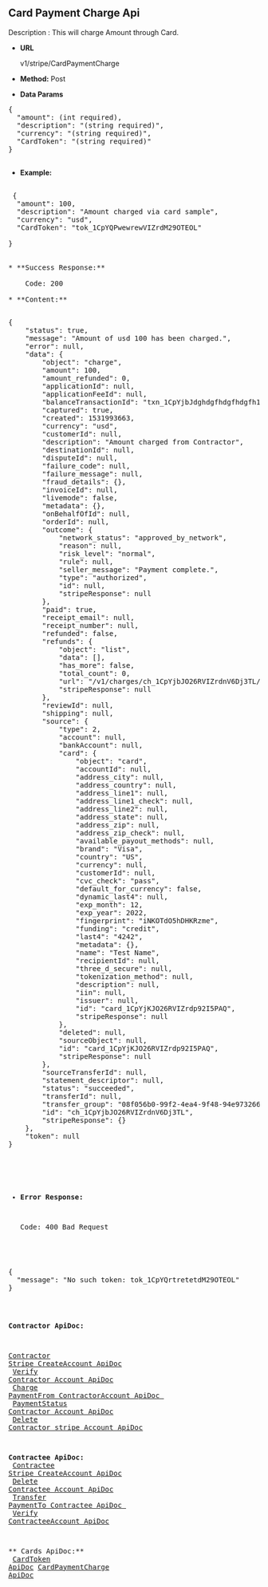 **Card Payment Charge Api**
----
Description : This will charge Amount through Card.

* **URL**

   v1/stripe/CardPaymentCharge

* **Method:** 
    Post
	
* **Data Params** <br />

<pre>
{
  "amount": (int required), 
  "description": "(string required)",
  "currency": "(string required)",
  "CardToken": "(string required)" 
}

</pre>   

* **Example:** <br/>

<pre>
 
 {
  "amount": 100,
  "description": "Amount charged via card sample",
  "currency": "usd",
  "CardToken": "tok_1CpYQPwewrewVIZrdM29OTEOL"

}


* **Success Response:**

	Code: 200 
	
* **Content:**<br />
<pre>
{
    "status": true,
    "message": "Amount of usd 100 has been charged.",
    "error": null,
    "data": {
        "object": "charge",
        "amount": 100,
        "amount_refunded": 0,
        "applicationId": null,
        "applicationFeeId": null,
        "balanceTransactionId": "txn_1CpYjbJdghdgfhdgfhdgfh1AGPV6",
        "captured": true,
        "created": 1531993663,
        "currency": "usd",
        "customerId": null,
        "description": "Amount charged from Contractor",
        "destinationId": null,
        "disputeId": null,
        "failure_code": null,
        "failure_message": null,
        "fraud_details": {},
        "invoiceId": null,
        "livemode": false,
        "metadata": {},
        "onBehalfOfId": null,
        "orderId": null,
        "outcome": {
            "network_status": "approved_by_network",
            "reason": null,
            "risk_level": "normal",
            "rule": null,
            "seller_message": "Payment complete.",
            "type": "authorized",
            "id": null,
            "stripeResponse": null
        },
        "paid": true,
        "receipt_email": null,
        "receipt_number": null,
        "refunded": false,
        "refunds": {
            "object": "list",
            "data": [],
            "has_more": false,
            "total_count": 0,
            "url": "/v1/charges/ch_1CpYjbJO26RVIZrdnV6Dj3TL/refunds",
            "stripeResponse": null
        },
        "reviewId": null,
        "shipping": null,
        "source": {
            "type": 2,
            "account": null,
            "bankAccount": null,
            "card": {
                "object": "card",
                "accountId": null,
                "address_city": null,
                "address_country": null,
                "address_line1": null,
                "address_line1_check": null,
                "address_line2": null,
                "address_state": null,
                "address_zip": null,
                "address_zip_check": null,
                "available_payout_methods": null,
                "brand": "Visa",
                "country": "US",
                "currency": null,
                "customerId": null,
                "cvc_check": "pass",
                "default_for_currency": false,
                "dynamic_last4": null,
                "exp_month": 12,
                "exp_year": 2022,
                "fingerprint": "iNKOTdO5hDHKRzme",
                "funding": "credit",
                "last4": "4242",
                "metadata": {},
                "name": "Test Name",
                "recipientId": null,
                "three_d_secure": null,
                "tokenization_method": null,
                "description": null,
                "iin": null,
                "issuer": null,
                "id": "card_1CpYjKJO26RVIZrdp92I5PAQ",
                "stripeResponse": null
            },
            "deleted": null,
            "sourceObject": null,
            "id": "card_1CpYjKJO26RVIZrdp92I5PAQ",
            "stripeResponse": null
        },
        "sourceTransferId": null,
        "statement_descriptor": null,
        "status": "succeeded",
        "transferId": null,
        "transfer_group": "08f056b0-99f2-4ea4-9f48-94e9732662b4",
        "id": "ch_1CpYjbJO26RVIZrdnV6Dj3TL",
        "stripeResponse": {}
    },
    "token": null
}
</pre>


* **Error Response:**

    Code: 400 Bad Request
	
<pre>
{
  "message": "No such token: tok_1CpYQrtretetdM29OTEOL"
}
</pre>
 **Contractor ApiDoc:** <br/>
 
[Contractor Stripe CreateAccount ApiDoc](https://github.com/gurinderimpinge/StripeApiDoc/blob/master/ContractorStripeCreateAccount.md) <br/>
[Verify Contractor Account ApiDoc](https://github.com/gurinderimpinge/StripeApiDoc/blob/master/VerifyContractorAccount.md) <br/>
[Charge PaymentFrom ContractorAccount ApiDoc ](https://github.com/gurinderimpinge/StripeApiDoc/blob/master/ChargeAmountContractorAccount.md) <br/>
[PaymentStatus Contractor Account ApiDoc](https://github.com/gurinderimpinge/StripeApiDoc/blob/master/PaymentStatusContractorAccount.md) <br/>
[Delete Contractor stripe Account ApiDoc](https://github.com/gurinderimpinge/StripeApiDoc/blob/master/DeleteContractorAccount.md)

**Contractee ApiDoc:** <br/>
 [Contractee Stripe CreateAccount ApiDoc](https://github.com/gurinderimpinge/StripeApiDoc/blob/master/ContracteeStripeCreateAccount.md) <br/>
[Delete Contractee Account ApiDoc](https://github.com/gurinderimpinge/StripeApiDoc/blob/master/DeleteContracteeAccount.md) <br/>
[Transfer PaymentTo Contractee ApiDoc ](https://github.com/gurinderimpinge/StripeApiDoc/blob/master/TransferPaymentToContractee.md) <br/>
[Verify ContracteeAccount ApiDoc](https://github.com/gurinderimpinge/StripeApiDoc/blob/master/VerifyContracteeAccount.md)

** Cards ApiDoc:** <br/>
[CardToken  ApiDoc](https://github.com/gurinderimpinge/StripeApiDoc/blob/master/CardPaymentToken.md)
[CardPaymentCharge  ApiDoc](https://github.com/gurinderimpinge/StripeApiDoc/blob/master/CardPaymentChargeAccount.md)

	

